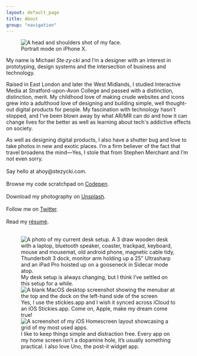 ```yaml
---
layout: default_page
title: About
group: "navigation"
---
```

<div class="text-col">
  <figure>
    <img src="/assets/img/content/mugshot.jpg" srcset="/assets/img/content/mugshot.jpg 1x, /assets/img/content/mugshot@2x.jpg 2x" alt="A head and shoulders shot of my face." loading="auto">
    <figcaption>Portrait mode on iPhone X.</figcaption>
  </figure>
  <p>My name is Michael <dfn title="[Ste-zee-kee]" data-pronunciation>Ste&middot;zy&middot;cki</dfn> and I’m a designer with an interest in prototyping, design systems and the intersection of business and technology.</p>
  <p>Raised in East London and later the West Midlands, I studied Interactive Media at Stratford-upon-Avon College and passed with a distinction, distinction, merit. My childhood love of making crude websites and icons grew into a adulthood love of designing and building simple, well thought-out digital products for people. My fascination with technology hasn't stopped, and I’ve been blown away by what AR/MR can do and how it can change lives for the better as well as learning about tech's addictive effects on society.</p>
  <p>As well as designing digital products, I also have a shutter bug and love to take photos in new and exotic places. I’m a firm believer of the fact that travel broadens the mind&mdash;Yes, I stole that from Stephen Merchant and I’m not even sorry.<br><br>
  Say hello at <label for="toggle-checkbox" class="toggle-label" title="Drop me a line.">ahoy@stezycki.com</label>.<br><br>
  Browse my code scratchpad on <a href="https://codepen.io/mr-stezz/" title="Have a look at my code scrapbook on Codepen." rel="noreferrer" target="_blank">Codepen</a>.<br><br>
  Download my photography on <a href="https://unsplash.com/@stez" title="Download my photography for free on Unsplash." rel="noreferrer" target="_blank">Unsplash</a>.<br><br>
  Follow me on <a href="https://twitter.com/mr_stezz" title="Follow me on Twitter, @Mr_Stezz." rel="noreferrer" target="_blank">Twitter</a>.<br><br>
  Read my <a href="https://codepen.io/mr-stezz/full/PLKGEG" rel="noreferrer" target="_blank">r&eacute;sum&eacute;</a>.<br><br></p>
  <figure class="gallery">
    <img src='assets/img/content/DeskSetup.jpg' srcset='assets/img/content/DeskSetup.jpg 1x' alt='A photo of my current desk setup. A 3 draw wooden desk with a laptop, bluetooth speaker, coaster, trackpad, keyboard, mouse and mousemat, old android phone, magnetic cable tidy, Thunderbolt 3 dock, monitor arm holding up a 25" Ultrasharp and an iPad Pro hoisted up on a gooseneck in Sidecar mode atop.' loading='lazy'>
    <figcaption class="text-col">My desk setup is always changing, but I think I’ve settled on this setup for a while.</figcaption>
    <img src="assets/img/content/MacOSDesktop.png" srcset="assets/img/content/MacOSDesktop.png 1x" alt="A blank MacOS desktop screenshot showing the menubar at the top and the dock on the left-hand side of the screen" loading="lazy">
    <figcaption class="text-col">Yes, I use the stickies.app and I wish it synced across iCloud to an iOS Stickies.app. Come on, Apple, make my dream come true!</figcaption>
    <img src="assets/img/content/iPhoneHomescreen.jpeg" srcset="assets/img/content/iPhoneHomescreen.jpeg 1x" alt="A screenshot of my iOS Homescreen layout showcasing a grid of my most used apps." loading="lazy">
    <figcaption class="text-col">I like to keep things simple and distraction free. Every app on my home screen isn’t a dopamine hole, it’s usually something practical. I also love Uno, the post-it widget app.</figcaption>
  </figure>
</div>

